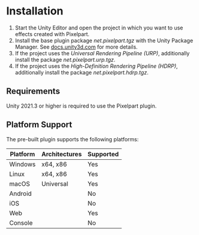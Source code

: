 # Installation

1. Start the Unity Editor and open the project in which you want to use effects created with Pixelpart.
2. Install the base plugin package *net.pixelpart.tgz* with the Unity Package Manager. See [docs.unity3d.com](https://docs.unity3d.com/Manual/upm-ui-tarball.html) for more details.
3. If the project uses the *Universal Rendering Pipeline (URP)*, additionally install the package *net.pixelpart.urp.tgz*.
4. If the project uses the *High-Definition Rendering Pipeline (HDRP)*, additionally install the package *net.pixelpart.hdrp.tgz*.

## Requirements

Unity 2021.3 or higher is required to use the Pixelpart plugin.

## Platform Support

The pre-built plugin supports the following platforms:

Platform | Architectures | Supported
-------- | ------------- | ---------
Windows | x64, x86 | Yes
Linux | x64, x86 | Yes
macOS | Universal | Yes
Android |  | No
iOS |  | No
Web |  | Yes
Console | | No
